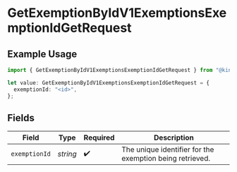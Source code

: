 # GetExemptionByIdV1ExemptionsExemptionIdGetRequest

## Example Usage

```typescript
import { GetExemptionByIdV1ExemptionsExemptionIdGetRequest } from "@kintsugi-tax/tax-platform-sdk/models/operations";

let value: GetExemptionByIdV1ExemptionsExemptionIdGetRequest = {
  exemptionId: "<id>",
};
```

## Fields

| Field                                                    | Type                                                     | Required                                                 | Description                                              |
| -------------------------------------------------------- | -------------------------------------------------------- | -------------------------------------------------------- | -------------------------------------------------------- |
| `exemptionId`                                            | *string*                                                 | :heavy_check_mark:                                       | The unique identifier for the exemption being retrieved. |